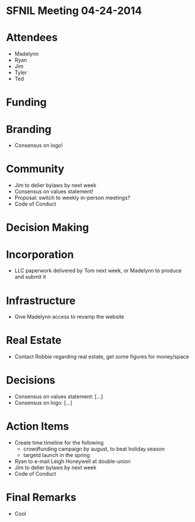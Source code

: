 SFNIL Meeting 04-24-2014
========================

Attendees
=========

* Madelynn
* Ryan
* Jim
* Tyler
* Ted

	
Funding
=======

	
Branding
========

* Consensus on logo! 
	
	
Community
=========
	
* Jim to delier bylaws by next week
* Consensus on values statement! 
* Proposal: switch to weekly in-person meetings? 
* Code of Conduct


Decision Making
===============
	
	
Incorporation
=============
	
* LLC paperwork delivered by Tom next week, or Madelynn to produce and submit it

	
Infrastructure
==============	

* Give Madelynn access to revamp the website
	
	
Real Estate
===========

* Contact Robbie regarding real estate, get some figures for money/space
	
	
Decisions
=========

* Consensus on values statement: [...]
* Consensus on logo: [...]


Action Items
============

* Create time timeline for the following
	* crowdfunding campaign by august, to beat holiday season
	* targetd launch in the spring
* Ryan to e-mail Leigh Honeywell at double-union
* Jim to delier bylaws by next week
* Code of Conduct


Final Remarks
=============

* Cool
